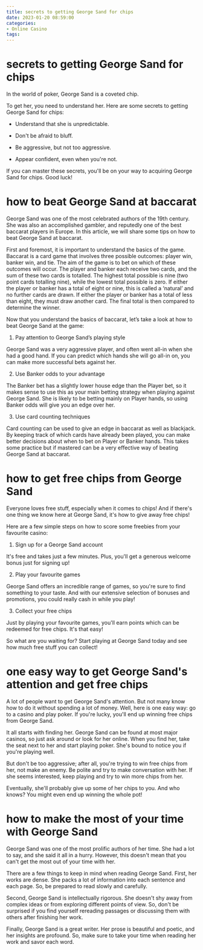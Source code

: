 ```yaml
---
title: secrets to getting George Sand for chips
date: 2023-01-20 08:59:00
categories:
- Online Casino
tags:
---
```



#  secrets to getting George Sand for chips

In the world of poker, George Sand is a coveted chip.

To get her, you need to understand her. Here are some secrets to getting George Sand for chips:

* Understand that she is unpredictable.

* Don't be afraid to bluff.

* Be aggressive, but not too aggressive.

* Appear confident, even when you're not.

If you can master these secrets, you'll be on your way to acquiring George Sand for chips. Good luck!

#  how to beat George Sand at baccarat

George Sand was one of the most celebrated authors of the 19th century. She was also an accomplished gambler, and reputedly one of the best baccarat players in Europe. In this article, we will share some tips on how to beat George Sand at baccarat.

First and foremost, it is important to understand the basics of the game. Baccarat is a card game that involves three possible outcomes: player win, banker win, and tie. The aim of the game is to bet on which of these outcomes will occur. The player and banker each receive two cards, and the sum of these two cards is totalled. The highest total possible is nine (two point cards totalling nine), while the lowest total possible is zero. If either the player or banker has a total of eight or nine, this is called a ‘natural’ and no further cards are drawn. If either the player or banker has a total of less than eight, they must draw another card. The final total is then compared to determine the winner.

Now that you understand the basics of baccarat, let’s take a look at how to beat George Sand at the game:

1) Pay attention to George Sand’s playing style

George Sand was a very aggressive player, and often went all-in when she had a good hand. If you can predict which hands she will go all-in on, you can make more successful bets against her.

2) Use Banker odds to your advantage

The Banker bet has a slightly lower house edge than the Player bet, so it makes sense to use this as your main betting strategy when playing against George Sand. She is likely to be betting mainly on Player hands, so using Banker odds will give you an edge over her.

3) Use card counting techniques

Card counting can be used to give an edge in baccarat as well as blackjack. By keeping track of which cards have already been played, you can make better decisions about when to bet on Player or Banker hands. This takes some practice but if mastered can be a very effective way of beating George Sand at baccarat.

#  how to get free chips from George Sand

Everyone loves free stuff, especially when it comes to chips! And if there's one thing we know here at George Sand, it's how to give away free chips!

Here are a few simple steps on how to score some freebies from your favourite casino:

1. Sign up for a George Sand account

It's free and takes just a few minutes. Plus, you'll get a generous welcome bonus just for signing up!

2. Play your favourite games

George Sand offers an incredible range of games, so you're sure to find something to your taste. And with our extensive selection of bonuses and promotions, you could really cash in while you play!

3. Collect your free chips

Just by playing your favourite games, you'll earn points which can be redeemed for free chips. It's that easy!

So what are you waiting for? Start playing at George Sand today and see how much free stuff you can collect!

#  one easy way to get George Sand's attention and get free chips

A lot of people want to get George Sand's attention. But not many know how to do it without spending a lot of money. Well, here is one easy way: go to a casino and play poker. If you're lucky, you'll end up winning free chips from George Sand.

It all starts with finding her. George Sand can be found at most major casinos, so just ask around or look for her online. When you find her, take the seat next to her and start playing poker. She's bound to notice you if you're playing well.

But don't be too aggressive; after all, you're trying to win free chips from her, not make an enemy. Be polite and try to make conversation with her. If she seems interested, keep playing and try to win more chips from her.

Eventually, she'll probably give up some of her chips to you. And who knows? You might even end up winning the whole pot!

#  how to make the most of your time with George Sand

George Sand was one of the most prolific authors of her time. She had a lot to say, and she said it all in a hurry. However, this doesn't mean that you can't get the most out of your time with her.

There are a few things to keep in mind when reading George Sand. First, her works are dense. She packs a lot of information into each sentence and each page. So, be prepared to read slowly and carefully.

Second, George Sand is intellectually rigorous. She doesn't shy away from complex ideas or from exploring different points of view. So, don't be surprised if you find yourself rereading passages or discussing them with others after finishing her work.

Finally, George Sand is a great writer. Her prose is beautiful and poetic, and her insights are profound. So, make sure to take your time when reading her work and savor each word.